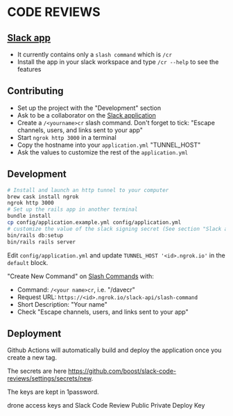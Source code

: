 CODE REVIEWS
============

[Slack app](https://api.slack.com/apps/ANM8CQ1DG/general)
---------------------------------------------------------

- It currently contains only a `slash command` which is `/cr`
- Install the app in your slack workspace and type `/cr --help` to see the features

Contributing
------------

- Set up the project with the "Development" section
- Ask to be a collaborator on the [Slack application](https://api.slack.com/apps/ANM8CQ1DG/general)
- Create a `/<yourname>cr` slash command. Don't forget to tick:
  "Escape channels, users, and links sent to your app"
- Start `ngrok http 3000` in a terminal
- Copy the hostname into your `application.yml` "TUNNEL_HOST"
- Ask the values to customize the rest of the `application.yml`

Development
-----------

```bash
# Install and launch an http tunnel to your computer
brew cask install ngrok
ngrok http 3000
# Set up the rails app in another terminal
bundle install
cp config/application.example.yml config/application.yml
# customize the value of the slack signing secret (See section "Slack app")
bin/rails db:setup
bin/rails rails server
```

Edit `config/application.yml` and update `TUNNEL_HOST '<id>.ngrok.io'` in the `default` block.

"Create New Command" on [Slash Commands](https://api.slack.com/apps/ANM8CQ1DG/slash-commands) with:

- Command: `/<your name>cr`, i.e. "/davecr"
- Request URL: `https://<id>.ngrok.io/slack-api/slash-command`
- Short Description: "Your name"
- Check "Escape channels, users, and links sent to your app"


Deployment
----------

Github Actions will automatically build and deploy the application once you create a new tag. 

The secrets are here https://github.com/boost/slack-code-reviews/settings/secrets/new.

The keys are kept in 1password. 

drone access keys and Slack Code Review Public Private Deploy Key

